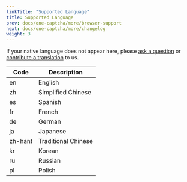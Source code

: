 ```yaml
---
linkTitle: "Supported Language"
title: Supported Language
prev: docs/one-captcha/more/browser-support
next: docs/one-captcha/more/changelog
weight: 3
---
```


If your native language does not appear here, please [ask a question](https://github.com/Dev-Huang1/Onr-Captcha/issues) or [contribute a translation](https://github.com/Dev-Huang1/One-Captcha/blob/main/0/api_preview.js) to us.

| Code | Description |
| ---- | ----------- |
| en | English |
| zh | Simplified Chinese |
| es | Spanish |
| fr | French |
| de | German |
| ja | Japanese |
| zh-hant | Traditional Chinese |
| kr | Korean |
| ru | Russian |
| pl | Polish |
